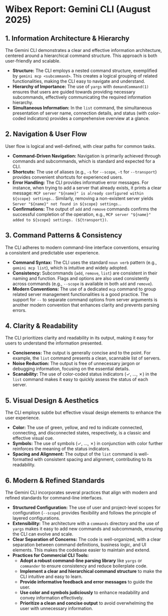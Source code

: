 # Wibex Report: Gemini CLI (August 2025)

## 1. Information Architecture & Hierarchy

The Gemini CLI demonstrates a clear and effective information architecture, centered around a hierarchical command structure. This approach is both user-friendly and scalable.

*   **Structure:** The CLI employs a nested command structure, exemplified by `gemini mcp <subcommand>`. This creates a logical grouping of related functionalities, making the CLI easy to navigate and understand.
*   **Hierarchy of Importance:** The use of `yargs` with `demandCommand(1)` ensures that users are guided towards providing necessary subcommands, effectively communicating the required information hierarchy.
*   **Simultaneous Information:** In the `list` command, the simultaneous presentation of server name, connection details, and status (with color-coded indicators) provides a comprehensive overview at a glance.

## 2. Navigation & User Flow

User flow is logical and well-defined, with clear paths for common tasks.

*   **Command-Driven Navigation:** Navigation is primarily achieved through commands and subcommands, which is standard and expected for a CLI.
*   **Shortcuts:** The use of aliases (e.g., `-s` for `--scope`, `-t` for `--transport`) provides convenient shortcuts for experienced users.
*   **Error Handling:** The CLI provides informative error messages. For instance, when trying to add a server that already exists, it prints a clear message: `MCP server "${name}" is already configured within ${scope} settings.`. Similarly, removing a non-existent server yields `Server "${name}" not found in ${scope} settings.`.
*   **Confirmations:** The output of `add` and `remove` commands confirms the successful completion of the operation, e.g., `MCP server "${name}" added to ${scope} settings. (${transport})`.

## 3. Command Patterns & Consistency

The CLI adheres to modern command-line interface conventions, ensuring a consistent and predictable user experience.

*   **Command Syntax:** The CLI uses the standard `noun verb` pattern (e.g., `gemini mcp list`), which is intuitive and widely adopted.
*   **Consistency:** Subcommands (`add`, `remove`, `list`) are consistent in their naming and function. Flags and options are also used consistently across commands (e.g., `--scope` is available in both `add` and `remove`).
*   **Modern Conventions:** The use of a dedicated `mcp` command to group related server management functionalities is a good practice. The support for `--` to separate command options from server arguments is another modern convention that enhances clarity and prevents parsing errors.

## 4. Clarity & Readability

The CLI prioritizes clarity and readability in its output, making it easy for users to understand the information presented.

*   **Conciseness:** The output is generally concise and to the point. For example, the `list` command presents a clean, scannable list of servers.
*   **Noise Reduction:** The output is free of unnecessary jargon or debugging information, focusing on the essential details.
*   **Scanability:** The use of color-coded status indicators (✓, …, ✗) in the `list` command makes it easy to quickly assess the status of each server.

## 5. Visual Design & Aesthetics

The CLI employs subtle but effective visual design elements to enhance the user experience.

*   **Color:** The use of green, yellow, and red to indicate connected, connecting, and disconnected states, respectively, is a classic and effective visual cue.
*   **Symbols:** The use of symbols (✓, …, ✗) in conjunction with color further reinforces the meaning of the status indicators.
*   **Spacing and Alignment:** The output of the `list` command is well-formatted with consistent spacing and alignment, contributing to its readability.

## 6. Modern & Refined Standards

The Gemini CLI incorporates several practices that align with modern and refined standards for command-line interfaces.

*   **Structured Configuration:** The use of user and project-level scopes for configuration (`--scope`) provides flexibility and follows the principle of layered configurations.
*   **Extensibility:** The architecture with a `commands` directory and the use of `yargs` makes it easy to add new commands and subcommands, ensuring the CLI can evolve and scale.
*   **Clear Separation of Concerns:** The code is well-organized, with a clear separation between command definitions, business logic, and UI elements. This makes the codebase easier to maintain and extend.
*   **Practices for Commercial CLI Tools:**
    *   **Adopt a robust command-line parsing library** like `yargs` or `commander` to ensure consistency and reduce boilerplate code.
    *   **Implement a clear and hierarchical command structure** to make the CLI intuitive and easy to learn.
    *   **Provide informative feedback and error messages** to guide the user.
    *   **Use color and symbols judiciously** to enhance readability and convey information effectively.
    *   **Prioritize a clean and concise output** to avoid overwhelming the user with unnecessary information.